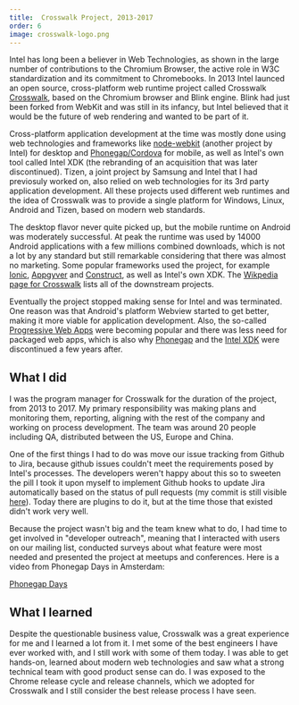 ```yaml
---
title:  Crosswalk Project, 2013-2017
order: 6
image: crosswalk-logo.png
---
```


Intel has long been a believer in Web Technologies, as shown in the large number of contributions to the Chromium Browser, the active role in W3C standardization and its commitment to Chromebooks. In 2013 Intel launced an open source, cross-platform web runtime project called Crosswalk [Crosswalk](https://github.com/crosswalk-project/crosswalk), based on the Chromium browser and Blink engine. Blink had just been forked from WebKit and was still in its infancy, but Intel believed that it would be the future of web rendering and wanted to be part of it.

Cross-platform application development at the time was mostly done using web technologies and frameworks like [node-webkit](https://nwjs.io/) (another project by Intel) for desktop and [Phonegap/Cordova](https://cordova.apache.org/) for mobile, as well as Intel's own tool called Intel XDK (the rebranding of an acquisition that was later discontinued). Tizen, a joint project by Samsung and Intel that I had previosuly worked on, also relied on web technologies for its 3rd party application development. All these projects used different web runtimes and the idea of Crosswalk was to provide a single platform for Windows, Linux, Android and Tizen, based on modern web standards. 

The desktop flavor never quite picked up, but the mobile runtime on Android was moderately successful. At peak the runtime was used by 14000 Android applications with a few millions combined downloads, which is not a lot by any standard but still remarkable considering that there was almost no marketing. Some popular frameworks used the project, for example [Ionic](https://ionicframework.com/), [Appgyver](https://www.appgyver.com/) and [Construct](https://www.construct.net/en), as well as Intel's own XDK. The [Wikpedia page for Crosswalk](https://en.wikipedia.org/wiki/Crosswalk_Project) lists all of the downstream projects.

Eventually the project stopped making sense for Intel and was terminated. One reason was that Android's platform Webview started to get better, making it more viable for application development. Also, the so-called [Progressive Web Apps](https://en.wikipedia.org/wiki/Progressive_web_app) were becoming popular and there was less need for packaged web apps, which is also why [Phonegap](https://cordova.apache.org/announcements/2020/08/14/goodbye-phonegap.html) and the [Intel XDK](https://community.intel.com/t5/Software-Archive/RETIRED-Intel-XDK/td-p/1075483) were discontinued a few years after.

## What I did

I was the program manager for Crosswalk for the duration of the project, from 2013 to 2017. My primary responsibility was making plans and monitoring them, reporting, aligning with the rest of the company and working on process development. The team was around 20 people including QA, distributed between the US, Europe and China.

One of the first things I had to do was move our issue tracking from Github to Jira, because github issues couldn't meet the requirements posed by Intel's processes. The developers weren't happy about this so to sweeten the pill I took it upon myself to implement Github hooks to update Jira automatically based on the status of pull requests (my commit is still visible [here](https://github.com/crosswalk-project/crosswalk-github-webhooks/commit/7700ef5540746445163c2f765d1c96e387639d8e)). Today there are plugins to do it, but at the time those that existed didn't work very well.  

Because the project wasn't big and the team knew what to do, I had time to get involved in "developer outreach", meaning that I interacted with users on our mailing list, conducted surveys about what feature were most needed and presented the project at meetups and conferences. Here is a video from Phonegap Days in Amsterdam:

[Phonegap Days](https://www.youtube.com/watch?v=s_3gUHwg4ms#embed)

## What I learned

Despite the questionable business value, Crosswalk was a great experience for me and I learned a lot from it. I met some of the best engineers I have ever worked with, and I still work with some of them today. I was able to get hands-on, learned about modern web technologies and saw what a strong technical team with good product sense can do. I was exposed to the Chrome release cycle and release channels, which we adopted for Crosswalk and I still consider the best release process I have seen.
